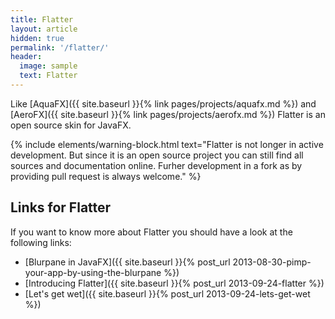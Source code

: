 ```yaml
---
title: Flatter
layout: article
hidden: true
permalink: '/flatter/'
header:
  image: sample
  text: Flatter
---
```


Like [AquaFX]({{ site.baseurl }}{% link pages/projects/aquafx.md %}) and [AeroFX]({{ site.baseurl }}{% link pages/projects/aerofx.md %}) Flatter is an open source skin for JavaFX.

{% include elements/warning-block.html text="Flatter is not longer in active development. But since it is an open source project you can still find all sources and documentation online. Furher development in a fork as by providing pull request is always welcome." %}

## Links for Flatter

If you want to know more about Flatter you should have a look at the following links:

* [Blurpane in JavaFX]({{ site.baseurl }}{% post_url 2013-08-30-pimp-your-app-by-using-the-blurpane %})
* [Introducing Flatter]({{ site.baseurl }}{% post_url 2013-09-24-flatter %})
* [Let's get wet]({{ site.baseurl }}{% post_url 2013-09-24-lets-get-wet %})
